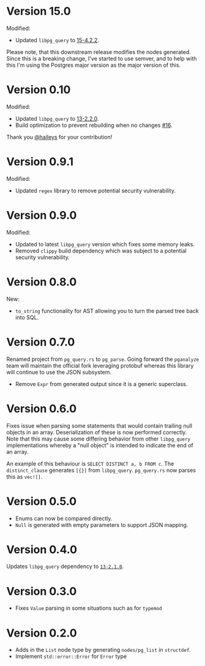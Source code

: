 # Version 15.0

Modified:
* Updated `libpg_query` to [15-4.2.2](https://github.com/pganalyze/libpg_query/tree/15-4.2.2).

Please note, that this downstream release modifies the nodes generated. Since this is a breaking change, I've
started to use semver, and to help with this I'm using the Postgres major version as the major version of this.

# Version 0.10

Modified:
* Updated `libpg_query` to [13-2.2.0](https://github.com/pganalyze/libpg_query/releases/tag/13-2.2.0).
* Build optimization to prevent rebuilding when no changes [#16](https://github.com/paupino/pg_parse/pull/16).

Thank you [@haileys](https://github.com/haileys) for your contribution!

# Version 0.9.1

Modified:
* Updated `regex` library to remove potential security vulnerability.

# Version 0.9.0

Modified:
* Updated to latest `libpg_query` version which fixes some memory leaks. 
* Removed `clippy` build dependency which was subject to a potential security vulnerability.

# Version 0.8.0

New:
* `to_string` functionality for AST allowing you to turn the parsed tree back into SQL.

# Version 0.7.0

Renamed project from `pg_query.rs` to `pg_parse`. Going forward the `pganalyze` team will maintain the official fork
leveraging protobuf whereas this library will continue to use the JSON subsystem.

* Remove `Expr` from generated output since it is a generic superclass.

# Version 0.6.0

Fixes issue when parsing some statements that would contain trailing null objects in an array. Deserialization of these
is now performed correctly. Note that this may cause some differing behavior from other `libpg_query` implementations
whereby a "null object" is intended to indicate the end of an array.

An example of this behaviour is `SELECT DISTINCT a, b FROM c`. The `distinct_clause` generates `[{}]` from `libpg_query`.
`pg_query.rs` now parses this as `vec![]`.

# Version 0.5.0

* Enums can now be compared directly.
* `Null` is generated with empty parameters to support JSON mapping.

# Version 0.4.0

Updates `libpg_query` dependency to [`13-2.1.0`](https://github.com/pganalyze/libpg_query/tree/13-2.1.0).

# Version 0.3.0

* Fixes `Value` parsing in some situations such as for `typemod`

# Version 0.2.0

* Adds in the `List` node type by generating `nodes/pg_list` in `structdef`.
* Implement `std::error::Error` for `Error` type